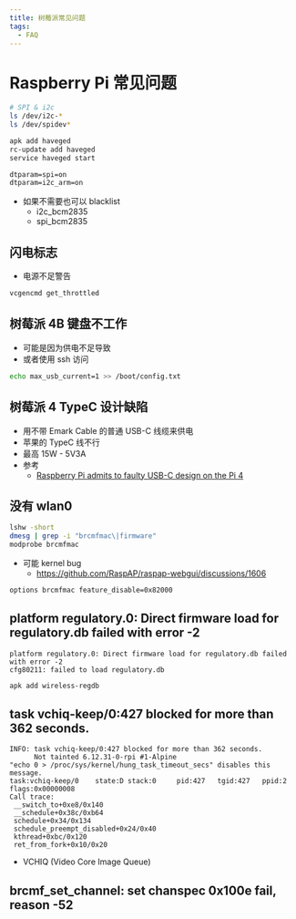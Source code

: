 ```yaml
---
title: 树莓派常见问题
tags:
  - FAQ
---
```


# Raspberry Pi 常见问题


```bash
# SPI & i2c
ls /dev/i2c-*
ls /dev/spidev*

apk add haveged
rc-update add haveged
service haveged start
```

```txt title="/boot/config.txt"
dtparam=spi=on
dtparam=i2c_arm=on
```

- 如果不需要也可以 blacklist
  - i2c_bcm2835
  - spi_bcm2835

## 闪电标志

- 电源不足警告

```bash
vcgencmd get_throttled
```

## 树莓派 4B 键盘不工作

- 可能是因为供电不足导致
- 或者使用 ssh 访问

```bash
echo max_usb_current=1 >> /boot/config.txt
```

## 树莓派 4 TypeC 设计缺陷

- 用不带 Emark Cable 的普通 USB-C 线缆来供电
- 苹果的 TypeC 线不行
- 最高 15W - 5V3A
- 参考
  - [Raspberry Pi admits to faulty USB-C design on the Pi 4](https://arstechnica.com/gadgets/2019/07/raspberry-pi-4-uses-incorrect-usb-c-design-wont-work-with-some-chargers/)

## 没有 wlan0


```bash
lshw -short
dmesg | grep -i "brcmfmac\|firmware"
modprobe brcmfmac
```

- 可能 kernel bug
  - https://github.com/RaspAP/raspap-webgui/discussions/1606

```txt title="/etc/modprobe.d/brcmfmac.conf"
options brcmfmac feature_disable=0x82000
```

## platform regulatory.0: Direct firmware load for regulatory.db failed with error -2

```
platform regulatory.0: Direct firmware load for regulatory.db failed with error -2
cfg80211: failed to load regulatory.db
```

```bash
apk add wireless-regdb
```

## task vchiq-keep/0:427 blocked for more than 362 seconds.

```
INFO: task vchiq-keep/0:427 blocked for more than 362 seconds.
      Not tainted 6.12.31-0-rpi #1-Alpine
"echo 0 > /proc/sys/kernel/hung_task_timeout_secs" disables this message.
task:vchiq-keep/0    state:D stack:0     pid:427   tgid:427   ppid:2      flags:0x00000008
Call trace:
 __switch_to+0xe8/0x140
 __schedule+0x38c/0xb64
 schedule+0x34/0x134
 schedule_preempt_disabled+0x24/0x40
 kthread+0xbc/0x120
 ret_from_fork+0x10/0x20
```

- VCHIQ (Video Core Image Queue)

## brcmf_set_channel: set chanspec 0x100e fail, reason -52

